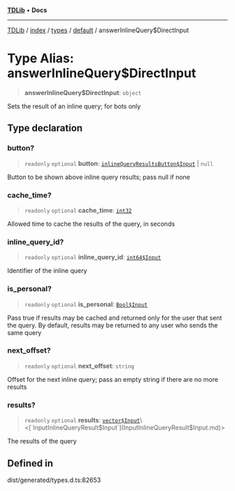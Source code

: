 [**TDLib**](../../../../../../README.md) • **Docs**

***

[TDLib](../../../../../../modules.md) / [index](../../../../../README.md) / [types](../../../README.md) / [default](../README.md) / answerInlineQuery$DirectInput

# Type Alias: answerInlineQuery$DirectInput

> **answerInlineQuery$DirectInput**: `object`

Sets the result of an inline query; for bots only

## Type declaration

### button?

> `readonly` `optional` **button**: [`inlineQueryResultsButton$Input`](inlineQueryResultsButton$Input-1.md) \| `null`

Button to be shown above inline query results; pass null if none

### cache\_time?

> `readonly` `optional` **cache\_time**: [`int32`](int32-1.md)

Allowed time to cache the results of the query, in seconds

### inline\_query\_id?

> `readonly` `optional` **inline\_query\_id**: [`int64$Input`](int64$Input-1.md)

Identifier of the inline query

### is\_personal?

> `readonly` `optional` **is\_personal**: [`Bool$Input`](Bool$Input.md)

Pass true if results may be cached and returned only for the user that sent the query. By default, results may be returned to any user who sends the same query

### next\_offset?

> `readonly` `optional` **next\_offset**: `string`

Offset for the next inline query; pass an empty string if there are no more results

### results?

> `readonly` `optional` **results**: [`vector$Input`](vector$Input.md)\<[`InputInlineQueryResult$Input`](InputInlineQueryResult$Input.md)\>

The results of the query

## Defined in

dist/generated/types.d.ts:82653
